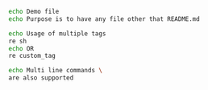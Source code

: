 ```sh
echo Demo file
echo Purpose is to have any file other that README.md
```

```sh custom_tag
echo Usage of multiple tags
re sh
echo OR
re custom_tag
```

```sh
echo Multi line commands \
are also supported
```